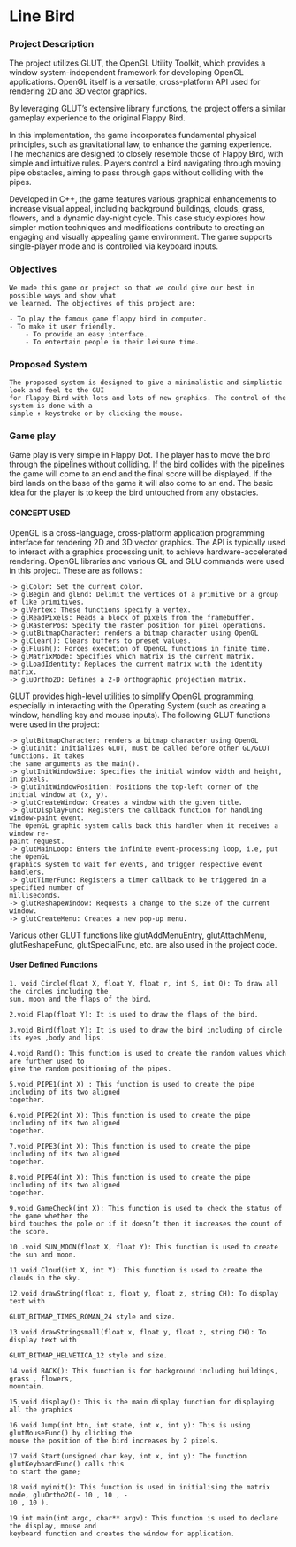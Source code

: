 # Line Bird

### Project Description

The project utilizes GLUT, the OpenGL Utility Toolkit, which provides a window system-independent framework for developing OpenGL applications. 
OpenGL itself is a versatile, cross-platform API used for rendering 2D and 3D vector graphics.

By leveraging GLUT’s extensive library functions, the project offers a similar gameplay experience to the original Flappy Bird.

In this implementation, the game incorporates fundamental physical principles, such as gravitational law, to enhance the gaming experience. 
The mechanics are designed to closely resemble those of Flappy Bird, with simple and intuitive rules. Players control a bird navigating through moving pipe obstacles, 
aiming to pass through gaps without colliding with the pipes.

Developed in C++, the game features various graphical enhancements to increase visual appeal, including background buildings, 
clouds, grass, flowers, and a dynamic day-night cycle. This case study explores how simpler motion techniques and modifications contribute 
to creating an engaging and visually appealing game environment. The game supports single-player mode and is controlled via keyboard inputs.



### Objectives
```
We made this game or project so that we could give our best in possible ways and show what
we learned. The objectives of this project are:

- To play the famous game flappy bird in computer.
- To make it user friendly.
    - To provide an easy interface.
    - To entertain people in their leisure time.

```

### Proposed System
```
The proposed system is designed to give a minimalistic and simplistic look and feel to the GUI
for Flappy Bird with lots and lots of new graphics. The control of the system is done with a
simple ↑ keystroke or by clicking the mouse.
```

### Game play

Game play is very simple in Flappy Dot. The player has to move the bird through the pipelines
without colliding. If the bird collides with the pipelines the game will come to an end and the
final score will be displayed. If the bird lands on the base of the game it will also come to an
end. The basic idea for the player is to keep the bird untouched from any obstacles.


#### CONCEPT USED

OpenGL is a cross-language, cross-platform application programming interface for rendering
2D and 3D vector graphics. The API is typically used to interact with a graphics processing
unit, to achieve hardware-accelerated rendering. OpenGL libraries and various GL and GLU
commands were used in this project. These are as follows :

```
-> glColor: Set the current color.
-> glBegin and glEnd: Delimit the vertices of a primitive or a group of like primitives.
-> glVertex: These functions specify a vertex.
-> glReadPixels: Reads a block of pixels from the framebuffer.
-> glRasterPos: Specify the raster position for pixel operations.
-> glutBitmapCharacter: renders a bitmap character using OpenGL
-> glClear(): Clears buffers to preset values.
-> glFlush(): Forces execution of OpenGL functions in finite time.
-> glMatrixMode: Specifies which matrix is the current matrix.
-> glLoadIdentity: Replaces the current matrix with the identity matrix.
-> gluOrtho2D: Defines a 2-D orthographic projection matrix.
```
GLUT provides high-level utilities to simplify OpenGL programming, especially in
interacting with the Operating System (such as creating a window, handling key and mouse
inputs). The following GLUT functions were used in the project:

```
-> glutBitmapCharacter: renders a bitmap character using OpenGL
-> glutInit: Initializes GLUT, must be called before other GL/GLUT functions. It takes
the same arguments as the main().
-> glutInitWindowSize: Specifies the initial window width and height, in pixels.
-> glutInitWindowPosition: Positions the top-left corner of the initial window at (x, y).
-> glutCreateWindow: Creates a window with the given title.
-> glutDisplayFunc: Registers the callback function for handling window-paint event.
The OpenGL graphic system calls back this handler when it receives a window re-
paint request.
-> glutMainLoop: Enters the infinite event-processing loop, i.e, put the OpenGL
graphics system to wait for events, and trigger respective event handlers.
-> glutTimerFunc: Registers a timer callback to be triggered in a specified number of
milliseconds.
-> glutReshapeWindow: Requests a change to the size of the current window.
-> glutCreateMenu: Creates a new pop-up menu.
```
Various other GLUT functions like glutAddMenuEntry, glutAttachMenu, glutReshapeFunc,
glutSpecialFunc, etc. are also used in the project code.


#### User Defined Functions
```
1. void Circle(float X, float Y, float r, int S, int Q): To draw all the circles including the
sun, moon and the flaps of the bird.

2.void Flap(float Y): It is used to draw the flaps of the bird.

3.void Bird(float Y): It is used to draw the bird including of circle its eyes ,body and lips.

4.void Rand(): This function is used to create the random values which are further used to
give the random positioning of the pipes.

5.void PIPE1(int X) : This function is used to create the pipe including of its two aligned
together.

6.void PIPE2(int X): This function is used to create the pipe including of its two aligned
together.

7.void PIPE3(int X): This function is used to create the pipe including of its two aligned
together.

8.void PIPE4(int X): This function is used to create the pipe including of its two aligned
together.

9.void GameCheck(int X): This function is used to check the status of the game whether the
bird touches the pole or if it doesn’t then it increases the count of the score.

10 .void SUN_MOON(float X, float Y): This function is used to create the sun and moon.

11.void Cloud(int X, int Y): This function is used to create the clouds in the sky.

12.void drawString(float x, float y, float z, string CH): To display text with

GLUT_BITMAP_TIMES_ROMAN_24 style and size.

13.void drawStringsmall(float x, float y, float z, string CH): To display text with

GLUT_BITMAP_HELVETICA_12 style and size.

14.void BACK(): This function is for background including buildings, grass , flowers,
mountain.

15.void display(): This is the main display function for displaying all the graphics

16.void Jump(int btn, int state, int x, int y): This is using glutMouseFunc() by clicking the
mouse the position of the bird increases by 2 pixels.

17.void Start(unsigned char key, int x, int y): The function glutKeyboardFunc() calls this
to start the game;

18.void myinit(): This function is used in initialising the matrix mode, gluOrtho2D(- 10 , 10 , -
10 , 10 ).

19.int main(int argc, char** argv): This function is used to declare the display, mouse and
keyboard function and creates the window for application.